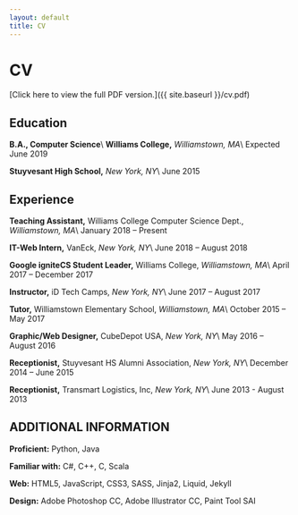 ```yaml
---
layout: default
title: CV
---
```

# CV
[Click here to view the full PDF version.]({{ site.baseurl }}/cv.pdf)

## Education

**B.A., Computer Science**\\
**Williams College,** _Williamstown, MA_\\
Expected June 2019

**Stuyvesant High School,** _New York, NY_\\
June 2015

## Experience
**Teaching Assistant,** Williams College Computer Science Dept., _Williamstown, MA_\\
January 2018 – Present

**IT-Web Intern,** VanEck, _New York, NY_\\
June 2018 – August 2018

**Google igniteCS Student Leader,** Williams College, _Williamstown, MA_\\
April 2017 – December 2017

**Instructor,** iD Tech Camps, _New York, NY_\\
June 2017 – August 2017

**Tutor,** Williamstown Elementary School, _Williamstown, MA_\\
October 2015 – May 2017

**Graphic/Web Designer,** CubeDepot USA, _New York, NY_\\
May 2016 – August 2016

**Receptionist,** Stuyvesant HS Alumni Association, _New York, NY_\\
December 2014 – June 2015

**Receptionist,** Transmart Logistics, Inc, _New York, NY_\\
June 2013 - August 2013

## ADDITIONAL INFORMATION

**Proficient:** Python, Java

**Familiar with:** C#, C++, C, Scala

**Web:** HTML5, JavaScript, CSS3, SASS, Jinja2, Liquid, Jekyll

**Design:** Adobe Photoshop CC, Adobe Illustrator CC, Paint Tool SAI